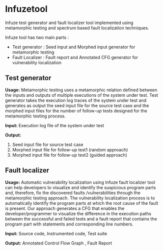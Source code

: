 # Infuzetool

Infuze test generator and fault localizer tool implemented using metamorphic testing and spectrum based fault localization techniques.

Infuze tool has two main parts : 
- Test generator : Seed input and Morphed input generator for metamorphic testing 
- Fault Localizer : Fault report and Annotated CFG generator for vulnerability localization

## Test generator

**Usage:** Metamorphic testing uses a metamorphic relation defined between the inputs and outputs of multiple executions of the system under test.  Test generator takes the execution log traces of the system under test and generates as output the seed input file for the source test case and the morphed input files for the number of follow-up tests designed for the metamorphic testing process. 

**Input:** Execution log file of the system under test

**Output:**
1. Seed input file for source test case
2. Morphed input file for follow-up test1 (random approach)
3. Morphed input file for follow-up test2 (guided approach)


## Fault localizer

**Usage:**
Automatic vulnerability localization using Infuze fault localizer tool can help developers to visualize and identify the suspicious program parts and, therefore, fix the discovered faults /vulnerabilities through the metamorphic testing approach. The vulnerability localization process is to automatically identify the program parts at which the root cause of the fault is present. Our approach generates a CFG that enables the developer/programmer to visualize the difference in the execution paths between the successful and failed tests and a fault report that contains the program part with statements and corresponding line numbers. 

**Input:**
Source code, Instrumented code, Test suite 

**Output:**
Annotated Control Flow Graph , Fault Report
